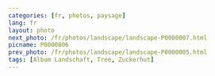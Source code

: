 ```yaml
---
categories: [fr, photos, paysage]
lang: fr
layout: photo
next_photo: /fr/photos/landscape/landscape-P0000007.html
picname: P0000006
prev_photo: /fr/photos/landscape/landscape-P0000005.html
tags: [Album Landschaft, Tree, Zuckerhut]
---
```


